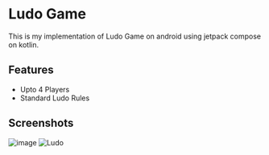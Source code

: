 # Ludo Game
This is my implementation of Ludo Game on android using jetpack compose on kotlin.

## Features
* Upto 4 Players
* Standard Ludo Rules

## Screenshots
![image](https://github.com/Vigneswar-A/LudoGame/assets/93377157/bbfeb2f9-7feb-477b-8291-83919113b289)
![Ludo](https://github.com/Vigneswar-A/LudoGame/assets/93377157/c5057df8-bf98-44ac-987b-f4b0661ff54c)

